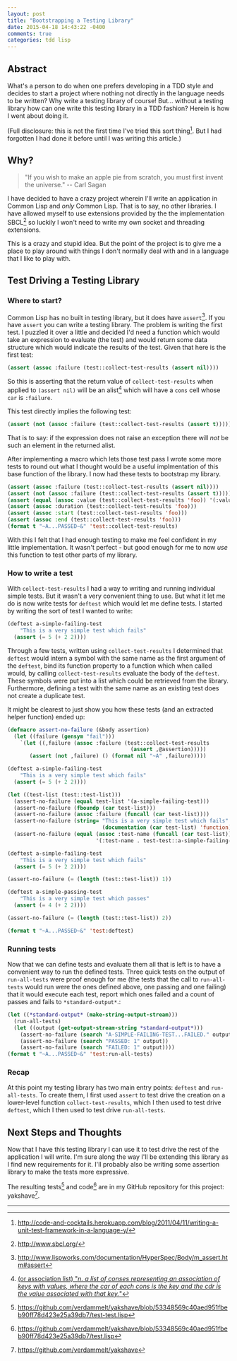 ```yaml
---
layout: post
title: "Bootstrapping a Testing Library"
date: 2015-04-18 14:43:22 -0400
comments: true
categories: tdd lisp
---
```


## Abstract ##

What's a person to do when one prefers developing in a TDD style and
decides to start a project where nothing not directly in the language
needs to be written? Why write a testing library of course! But...
without a testing library how can one write this testing library in a
TDD fashion? Herein is how I went about doing it.

(Full disclosure: this is not the first time I've tried this sort
thing[^1]. But I had forgotten I had done it before until I was
writing this article.)

## Why? ##

> "If you wish to make an apple pie from scratch, you must first
> invent the universe." -- Carl Sagan

I have decided to have a crazy project wherein I'll write an
application in Common Lisp and *only* Common Lisp. That is to say, no
other libraries. I have allowed myself to use extensions provided by
the the implementation SBCL[^2] so luckily I won't need to write my
own socket and threading extensions.

This is a crazy and stupid idea. But the point of the project is to
give me a place to play around with things I don't normally deal with
and in a language that I like to play with.

## Test Driving a Testing Library ##

### Where to start? ###

Common Lisp has no built in testing library, but it does have
`assert`[^3]. If you have `assert` you can write a testing library.
The problem is writing the first test. I puzzled it over a little and
decided I'd need a function which would take an expression to evaluate
(the test) and would return some data structure which would indicate
the results of the test. Given that here is the first test:

```lisp
(assert (assoc :failure (test::collect-test-results (assert nil))))
```

So this is asserting that the return value of `collect-test-results`
when applied to `(assert nil)` will be an alist[^4] which will
have a `cons` cell whose `car` is `:failure`.

This test directly implies the following test:

```lisp
(assert (not (assoc :failure (test::collect-test-results (assert t)))))
```

That is to say: if the expression does not raise an exception there
will *not* be such an element in the returned alist.

After implementing a macro which lets those test pass I wrote some
more tests to round out what I thought would be a useful implmentation
of this base function of the library. I now had these tests to
bootstrap my library.

```lisp
(assert (assoc :failure (test::collect-test-results (assert nil))))
(assert (not (assoc :failure (test::collect-test-results (assert t)))))
(assert (equal (assoc :value (test::collect-test-results 'foo)) '(:value . foo)))
(assert (assoc :duration (test::collect-test-results 'foo)))
(assert (assoc :start (test::collect-test-results 'foo)))
(assert (assoc :end (test::collect-test-results 'foo)))
(format t "~A...PASSED~&" 'test::collect-test-results)
```

With this I felt that I had enough testing to make me feel confident
in my little implementation. It wasn't perfect - but good enough for
me to now *use* this function to test other parts of my library.

### How to write a test ###

With `collect-test-results` I had a way to writing and running
individual simple tests. But it wasn't a very convenient thing to use.
But what it let me do is now write tests for `deftest` which would let
me define tests. I started by writing the sort of test I wanted to
write:

```lisp
(deftest a-simple-failing-test
    "This is a very simple test which fails"
  (assert (= 5 (+ 2 2))))
```

Through a few tests, written using `collect-test-results` I determined
that `deftest` would intern a symbol with the same name as the first
argument of the `deftest`, bind its function property to a function
which when called would, by calling `collect-test-results` evaluate
the body of the `deftest`. These symbols were put into a list which
could be retrieved from the library. Furthermore, defining a test with
the same name as an existing test does not create a duplicate test.

It might be clearest to just show you how these tests (and an
extracted helper function) ended up:

```lisp
(defmacro assert-no-failure (&body assertion)
  (let ((failure (gensym "fail")))
    `(let ((,failure (assoc :failure (test::collect-test-results
                                       (assert ,@assertion)))))
       (assert (not ,failure) () (format nil "~A" ,failure)))))

(deftest a-simple-failing-test
    "This is a very simple test which fails"
  (assert (= 5 (+ 2 2))))

(let ((test-list (test::test-list)))
  (assert-no-failure (equal test-list '(a-simple-failing-test)))
  (assert-no-failure (fboundp (car test-list)))
  (assert-no-failure (assoc :failure (funcall (car test-list))))
  (assert-no-failure (string= "This is a very simple test which fails"
                              (documentation (car test-list) 'function)))
  (assert-no-failure (equal (assoc :test-name (funcall (car test-list)))
                            '(:test-name . test-test::a-simple-failing-test))))

(deftest a-simple-failing-test
    "This is a very simple test which fails"
  (assert (= 5 (+ 2 2))))

(assert-no-failure (= (length (test::test-list)) 1))

(deftest a-simple-passing-test
    "This is a very simple test which passes"
  (assert (= 4 (+ 2 2))))

(assert-no-failure (= (length (test::test-list)) 2))

(format t "~A...PASSED~&" 'test:deftest)
```

### Running tests ###

Now that we can define tests and evaluate them all that is left is to
have a convenient way to run the defined tests. Three quick tests on
the output of `run-all-tests` were proof enough for me (the tests that the
call to `run-all-tests` would run were the ones defined above, one
passing and one failing) that it would execute each test, report which
ones failed and a count of passes and fails to `*standard-output*`.:

```lisp
(let ((*standard-output* (make-string-output-stream)))
  (run-all-tests)
  (let ((output (get-output-stream-string *standard-output*)))
    (assert-no-failure (search "A-SIMPLE-FAILING-TEST...FAILED." output))
    (assert-no-failure (search "PASSED: 1" output))
    (assert-no-failure (search "FAILED: 1" output))))
(format t "~A...PASSED~&" 'test:run-all-tests)
```

### Recap ###

At this point my testing library has two main entry points: `deftest`
and `run-all-tests`. To create them, I first used `assert` to test
drive the creation on a lower-level function `collect-test-results`,
which I then used to test drive `deftest`, which I then used to test
drive `run-all-tests`.

## Next Steps and Thoughts ##

Now that I have this testing library I can use it to test drive the
rest of the application I will write. I'm sure along the way I'll be
extending this library as I find new requirements for it. I'll
probably also be writing some assertion library to make the tests more
expressive.

The resulting tests[^5] and code[^6] are in my GitHub repository for this
project: yakshave[^7].

---

[^1]: <a href="http://code-and-cocktails.herokuapp.com/blog/2011/04/11/writing-a-unit-test-framework-in-a-language-y/">http://code-and-cocktails.herokuapp.com/blog/2011/04/11/writing-a-unit-test-framework-in-a-language-y/</a>

[^2]: <a href="http://www.sbcl.org/">http://www.sbcl.org/</a>

[^3]: <a href="http://www.lispworks.com/documentation/HyperSpec/Body/m_assert.htm#assert">http://www.lispworks.com/documentation/HyperSpec/Body/m_assert.htm#assert</a>

[^4]: <a href="http://www.lispworks.com/documentation/HyperSpec/Body/26_glo_a.htm#association_list">(or association list) "*n. a list of conses representing an association of keys with values, where the car of each cons is the key and the cdr is the value associated with that key.*"</a>

[^5]: <a href="https://github.com/verdammelt/yakshave/blob/53348569c40aed951fbeb90ff78d423e25a39db7/test-test.lisp">https://github.com/verdammelt/yakshave/blob/53348569c40aed951fbeb90ff78d423e25a39db7/test-test.lisp</a>

[^6]: <a href="https://github.com/verdammelt/yakshave/blob/53348569c40aed951fbeb90ff78d423e25a39db7/test.lisp">https://github.com/verdammelt/yakshave/blob/53348569c40aed951fbeb90ff78d423e25a39db7/test.lisp</a>

[^7]: <a href="https://github.com/verdammelt/yakshave">https://github.com/verdammelt/yakshave</a>
